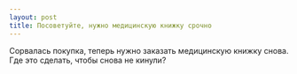 ```yaml
---
layout: post 
title: Посоветуйте, нужно медицинскую книжку срочно 
--- 
```

Сорвалась покупка, теперь нужно заказать медицинскую книжку снова. Где это сделать, чтобы снова не кинули?